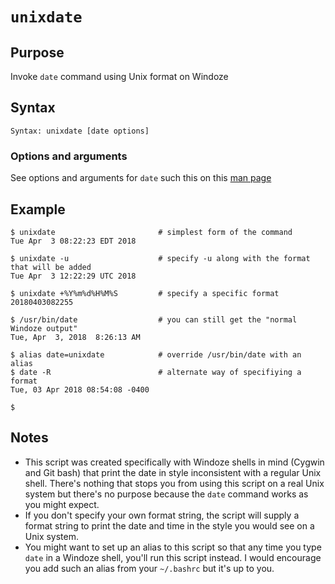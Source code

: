 # `unixdate`

## Purpose
Invoke `date` command using Unix format on Windoze

## Syntax
```
Syntax: unixdate [date options]
```

### Options and arguments
See options and arguments for `date` such this on this [man page](http://linuxcommand.org/lc3_man_pages/date1.html)

## Example

```
$ unixdate                       # simplest form of the command
Tue Apr  3 08:22:23 EDT 2018

$ unixdate -u                    # specify -u along with the format that will be added
Tue Apr  3 12:22:29 UTC 2018

$ unixdate +%Y%m%d%H%M%S         # specify a specific format
20180403082255

$ /usr/bin/date                  # you can still get the "normal Windoze output"
Tue, Apr  3, 2018  8:26:13 AM

$ alias date=unixdate            # override /usr/bin/date with an alias
$ date -R                        # alternate way of specifiying a format
Tue, 03 Apr 2018 08:54:08 -0400

$
```

## Notes

- This script was created specifically with Windoze shells in mind (Cygwin and Git bash) that print the date in style inconsistent with a regular Unix shell.  There's nothing that stops you from using this script on a real Unix system but there's no purpose because the `date` command works as you might expect.
- If you don't specify your own format string, the script will supply a format string to print the date and time in the style you would see on a Unix system.
- You might want to set up an alias to this script so that any time you type `date` in a Windoze shell, you'll run this script instead.  I would encourage you add such an alias from your `~/.bashrc` but it's up to you.

